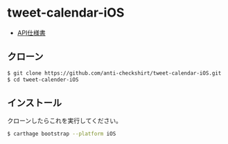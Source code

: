 # tweet-calendar-iOS

- [API仕様書](https://github.com/anti-checkshirt/tweet-calendar/wiki/API%E4%BB%95%E6%A7%98%E6%9B%B8)

## クローン

```bash
$ git clone https://github.com/anti-checkshirt/tweet-calendar-iOS.git
$ cd tweet-calender-iOS
```

## インストール

クローンしたらこれを実行してください。

```bash
$ carthage bootstrap --platform iOS
```

